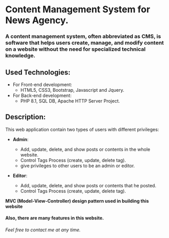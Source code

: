 # Content Management System for News Agency.

### A content management system, often abbreviated as CMS, is software that helps users create, manage, and modify content on a website without the need for specialized technical knowledge.

## Used Technologies:
- For Front-end development:
    + HTML5, CSS3, Bootstrap, Javascript and Jquery.
- For Back-end development:
    + PHP 8.1, SQL DB, Apache HTTP Server Project.
    
 ## Description:
 This web application contain two types of users with different privileges:
 - **Admin**:
    + Add, update, delete, and show posts or contents in the whole website. 
    + Control Tags Process (create, update, delete tag).
    + give privileges to other users to be an admin or editor.
    
 - **Editor**:
    + Add, update, delete, and show posts or contents that he posted. 
    + Control Tags Process (create, update, delete tag).
    
  **MVC (Model-View-Controller) design pattern used in building this website**
    
    
    
#### Also, there are many features in this website.

###### Feel free to contact me at any time.
